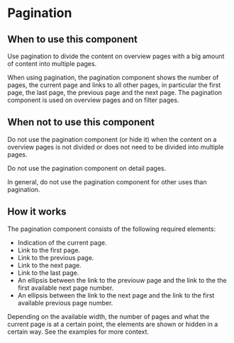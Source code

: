 # Pagination


## When to use this component

Use pagination to divide the content on overview pages with a big amount of content into multiple pages.

When using pagination, the pagination component shows the number of pages, the current page and links to all other pages, in particular the first page, the last page, the previous page and the next page. The pagination component is used on overview pages and on filter pages.

## When not to use this component

Do not use the pagination component (or hide it) when the content on a overview pages is not divided or does not need to be divided into multiple pages.

Do not use the pagination component on detail pages.

In general, do not use the pagination component for other uses than pagination.

## How it works

The pagination component consists of the following required elements:

* Indication of the current page.
* Link to the first page.
* Link to the previous page.
* Link to the next page.
* Link to the last page.
* An ellipsis between the link to the previouw page and the link to the the first available next page number.
* An ellipsis between the link to the next page and the link to the first available previous page number.

Depending on the available width, the number of pages and what the current page is at a certain point, the elements are shown or hidden in a certain way. See the examples for more context.
